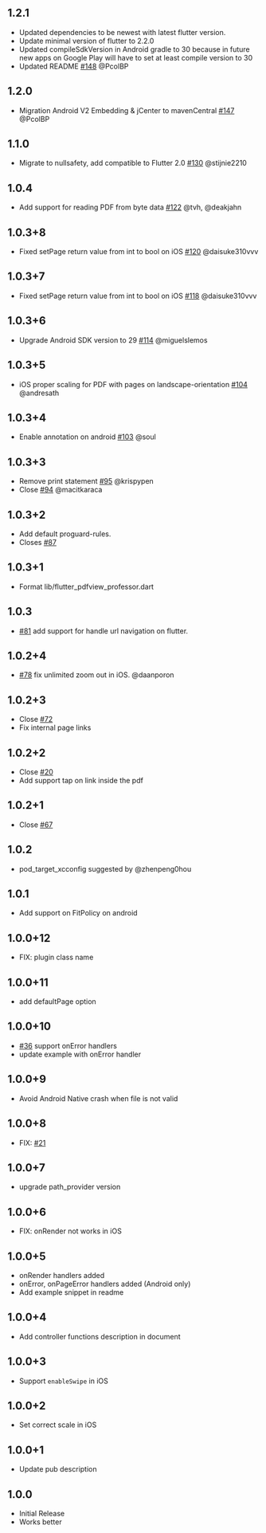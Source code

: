 ## 1.2.1

- Updated dependencies to be newest with latest flutter version.
- Update minimal version of flutter to 2.2.0
- Updated compileSdkVersion in Android gradle to 30 because in future new apps on Google Play will have to set at least compile version to 30
- Updated README [#148](https://github.com/endigo/flutter_pdfview_professor/pull/148) @PcolBP

## 1.2.0

- Migration Android V2 Embedding & jCenter to mavenCentral [#147](https://github.com/endigo/flutter_pdfview_professor/pull/147) @PcolBP

## 1.1.0

- Migrate to nullsafety, add compatible to Flutter 2.0 [#130](https://github.com/endigo/flutter_pdfview_professor/pull/130) @stijnie2210

## 1.0.4

- Add support for reading PDF from byte data [#122](https://github.com/endigo/flutter_pdfview_professor/pull/120) @tvh, @deakjahn

## 1.0.3+8

- Fixed setPage return value from int to bool on iOS [#120](https://github.com/endigo/flutter_pdfview_professor/pull/120) @daisuke310vvv

## 1.0.3+7

- Fixed setPage return value from int to bool on iOS [#118](https://github.com/endigo/flutter_pdfview_professor/pull/118) @daisuke310vvv

## 1.0.3+6

- Upgrade Android SDK version to 29 [#114](https://github.com/endigo/flutter_pdfview_professor/pull/114) @miguelslemos

## 1.0.3+5

- iOS proper scaling for PDF with pages on landscape-orientation [#104](https://github.com/endigo/flutter_pdfview_professor/pull/104) @andresath

## 1.0.3+4

- Enable annotation on android [#103](https://github.com/endigo/flutter_pdfview_professor/pull/103) @soul

## 1.0.3+3

- Remove print statement [#95](https://github.com/endigo/flutter_pdfview_professor/pull/95) @krispypen
- Close [#94](https://github.com/endigo/flutter_pdfview_professor/issues/94) @macitkaraca

## 1.0.3+2

- Add default proguard-rules.
- Closes [#87](https://github.com/endigo/flutter_pdfview_professor/issues/87)

## 1.0.3+1

- Format lib/flutter_pdfview_professor.dart

## 1.0.3

- [#81](https://github.com/endigo/flutter_pdfview_professor/pull/81) add support for handle url navigation on flutter.

## 1.0.2+4

- [#78](https://github.com/endigo/flutter_pdfview_professor/pull/78) fix unlimited zoom out in iOS. @daanporon

## 1.0.2+3

- Close [#72](https://github.com/endigo/flutter_pdfview_professor/issues/72)
- Fix internal page links

## 1.0.2+2

- Close [#20](https://github.com/endigo/flutter_pdfview_professor/issues/20)
- Add support tap on link inside the pdf

## 1.0.2+1

- Close [#67](https://github.com/endigo/flutter_pdfview_professor/issues/67)

## 1.0.2

- pod_target_xcconfig suggested by @zhenpeng0hou

## 1.0.1

- Add support on FitPolicy on android

## 1.0.0+12

- FIX: plugin class name

## 1.0.0+11

- add defaultPage option

## 1.0.0+10

- [#36](https://github.com/endigo/flutter_pdfview_professor/pull/36) support onError handlers
- update example with onError handler

## 1.0.0+9

- Avoid Android Native crash when file is not valid

## 1.0.0+8

- FIX: [#21](https://github.com/endigo/flutter_pdfview_professor/issues/21)

## 1.0.0+7

- upgrade path_provider version

## 1.0.0+6

- FIX: onRender not works in iOS

## 1.0.0+5

- onRender handlers added
- onError, onPageError handlers added (Android only)
- Add example snippet in readme

## 1.0.0+4

- Add controller functions description in document

## 1.0.0+3

- Support `enableSwipe` in iOS

## 1.0.0+2

- Set correct scale in iOS

## 1.0.0+1

- Update pub description

## 1.0.0

- Initial Release
- Works better
